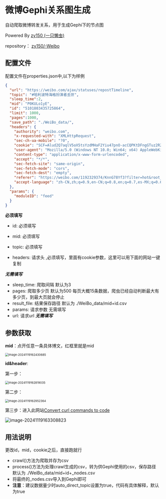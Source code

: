 # 微博Gephi关系图生成

自动爬取微博转发关系，用于生成Gephi下的节点图

Powered By [zy150 (一只懒虫)](https://github.com/zy150)

repository： [zy150/-Weibo](https://github.com/zy150/-Weibo)

## 配置文件

配置文件在properties.json中,以下为样例

```json
{
  "url": "https://weibo.com/ajax/statuses/repostTimeline",
  "topic": "#哈利波特海格扮演者去世",
  "sleep_time":2,
  "mid": "P0KULo1yE",
  "id": "5101803435725864",
  "limit": 1000,
  "pages":1000,
  "save_path": "./WeiBo_data/",
  "headers": {
    "authority": "weibo.com",
    "x-requested-with": "XMLHttpRequest",
    "sec-ch-ua-mobile": "?0",
    "cookie": "SCF=Alud2Q7aqlV5oX5tsYzdMHaF2Yiu47pnO-acCQPKtDFngGTuz2R2B4is-OtXnqfDKfaIXKdvDcWH_sucdfrRux8.; SINAGLOBAL=3888515822091.3584.1731225435266; ULV=1731225435330:1:1:1:3888515822091.3584.1731225435266:; PC_TOKEN=17d705145c; ALF=1734591982; SUB=_2A25KOEi-DeRhGeFL7FUT9inLyT-IHXVpNMR2rDV8PUJbkNANLU3gkW1NfblupkR04qq-q1RW3DmgfGiW2KzzkJG0; SUBP=0033WrSXqPxfM725Ws9jqgMF55529P9D9W5Sfa8yDsmSxFC63lqWQAwb5JpX5KMhUgL.FoMfS0MESoMNeoe2dJLoIp7LxKML1KBLBKnLxKqL1hnLBoMNSKMNeoqNS0z0; XSRF-TOKEN=_Pxmi327oXRJpVAsm29l56JB; WBStorage=fcc86192|undefined; WBPSESS=NI5tmsiRcfXGnErssJsJXLa9deUK-ry1_A8i1HVR0hPF7cvvSTq_CGe4vpzTUPZ2Vxem_E38mu-7qo_jyMxOPbtDNIaTk8bKsKwvXgZE6zIdzBdmemr7CXHtcuERgVgGwTmLcilMD4K-e4QhRUbSOQ==",
    "user-agent": "Mozilla/5.0 (Windows NT 10.0; Win64; x64) AppleWebKit/537.36 (KHTML, like Gecko) Chrome/91.0.4472.124 Safari/537.36",
    "content-type": "application/x-www-form-urlencoded",
    "accept": "*/*",
    "sec-fetch-site": "same-origin",
    "sec-fetch-mode": "cors",
    "sec-fetch-dest": "empty",
    "referer": "https://weibo.com/1192329374/KnnG78Yf3?filter=hot&root_comment_id=0&type=comment",
    "accept-language": "zh-CN,zh;q=0.9,en-CN;q=0.8,en;q=0.7,es-MX;q=0.6,es;q=0.5"
  },
  "params": {
    "moduleID": "feed"
  }
}
```

 **必须填写**

- id: 必须填写
- mid: 必须填写
- topic: 必须填写

- headers: 请求头 ,必须填写，里面有cookie参数，这里可以用下面的网站一键复制

 ***无需填写***

- sleep_time: 爬取间隔 默认为3
- pages: 爬取多少页 默认为500 每页大概15条数据，爬虫已经自动判断最大有多少页，到最大页就会停止
- result_file: 结果保存路径 默认为 ./WeiBo_data/mid+id.csv
- params: 请求参数 无需填写
- url: 请求url ***无需填写***

## 参数获取

**mid**：点开任意一条具体博文，红框里就是mid

<img src="C:\Users\zy150\AppData\Roaming\Typora\typora-user-images\image-20241119162430685.png" alt="image-20241119162430685" style="zoom: 67%;" />





**id&header**:

第一步：

<img src="C:\Users\zy150\AppData\Roaming\Typora\typora-user-images\image-20241119162819035.png" alt="image-20241119162819035" style="zoom:67%;" />



第二步：

<img src="C:\Users\zy150\AppData\Roaming\Typora\typora-user-images\image-20241119162952364.png" alt="image-20241119162952364" style="zoom:67%;" />



第三步：进入此网站[Convert curl commands to code](https://curlconverter.com/)

![image-20241119163308823](C:\Users\zy150\AppData\Roaming\Typora\typora-user-images\image-20241119163308823.png)

## 用法说明

更改id，mid，cookie之后，直接跑就行

- crawl()方法为爬取并存为csv
- process()方法为处理crawl生成的csv，转为供Gephi使用的csv，保存路径 默认为 ./WeiBo_data/mid+id+_nodes.csv
- 将最终的_nodes.csv导入到Gephi即可
- **注意**：建议数据量少时auto_direct_topic设置为true，代码有具体解释，默认为true
